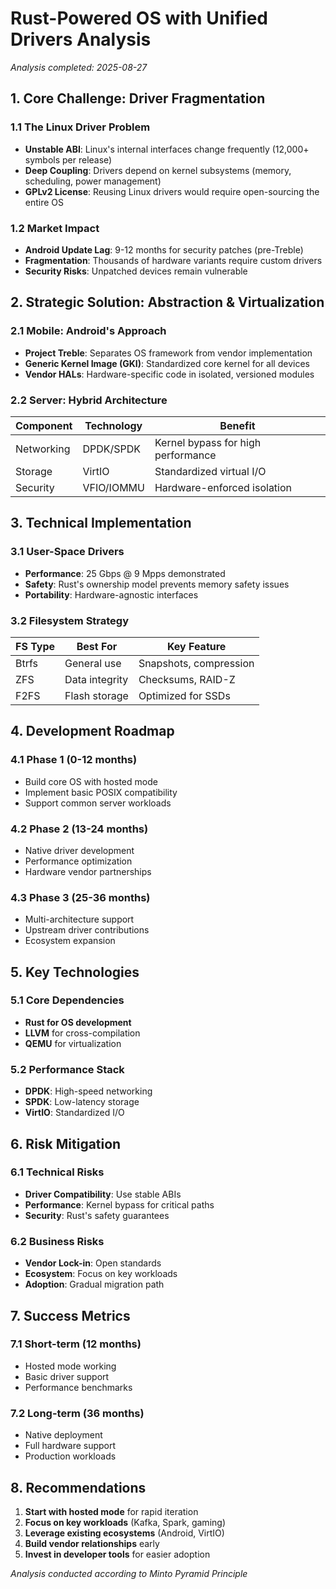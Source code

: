 # Rust-Powered OS with Unified Drivers Analysis
*Analysis completed: 2025-08-27*

## 1. Core Challenge: Driver Fragmentation

### 1.1 The Linux Driver Problem
- **Unstable ABI**: Linux's internal interfaces change frequently (12,000+ symbols per release)
- **Deep Coupling**: Drivers depend on kernel subsystems (memory, scheduling, power management)
- **GPLv2 License**: Reusing Linux drivers would require open-sourcing the entire OS

### 1.2 Market Impact
- **Android Update Lag**: 9-12 months for security patches (pre-Treble)
- **Fragmentation**: Thousands of hardware variants require custom drivers
- **Security Risks**: Unpatched devices remain vulnerable

## 2. Strategic Solution: Abstraction & Virtualization

### 2.1 Mobile: Android's Approach
- **Project Treble**: Separates OS framework from vendor implementation
- **Generic Kernel Image (GKI)**: Standardized core kernel for all devices
- **Vendor HALs**: Hardware-specific code in isolated, versioned modules

### 2.2 Server: Hybrid Architecture
| Component | Technology | Benefit |
|-----------|------------|---------|
| Networking | DPDK/SPDK | Kernel bypass for high performance |
| Storage | VirtIO | Standardized virtual I/O |
| Security | VFIO/IOMMU | Hardware-enforced isolation |

## 3. Technical Implementation

### 3.1 User-Space Drivers
- **Performance**: 25 Gbps @ 9 Mpps demonstrated
- **Safety**: Rust's ownership model prevents memory safety issues
- **Portability**: Hardware-agnostic interfaces

### 3.2 Filesystem Strategy
| FS Type | Best For | Key Feature |
|---------|----------|-------------|
| Btrfs | General use | Snapshots, compression |
| ZFS | Data integrity | Checksums, RAID-Z |
| F2FS | Flash storage | Optimized for SSDs |

## 4. Development Roadmap

### 4.1 Phase 1 (0-12 months)
- Build core OS with hosted mode
- Implement basic POSIX compatibility
- Support common server workloads

### 4.2 Phase 2 (13-24 months)
- Native driver development
- Performance optimization
- Hardware vendor partnerships

### 4.3 Phase 3 (25-36 months)
- Multi-architecture support
- Upstream driver contributions
- Ecosystem expansion

## 5. Key Technologies

### 5.1 Core Dependencies
- **Rust for OS development**
- **LLVM** for cross-compilation
- **QEMU** for virtualization

### 5.2 Performance Stack
- **DPDK**: High-speed networking
- **SPDK**: Low-latency storage
- **VirtIO**: Standardized I/O

## 6. Risk Mitigation

### 6.1 Technical Risks
- **Driver Compatibility**: Use stable ABIs
- **Performance**: Kernel bypass for critical paths
- **Security**: Rust's safety guarantees

### 6.2 Business Risks
- **Vendor Lock-in**: Open standards
- **Ecosystem**: Focus on key workloads
- **Adoption**: Gradual migration path

## 7. Success Metrics

### 7.1 Short-term (12 months)
- Hosted mode working
- Basic driver support
- Performance benchmarks

### 7.2 Long-term (36 months)
- Native deployment
- Full hardware support
- Production workloads

## 8. Recommendations

1. **Start with hosted mode** for rapid iteration
2. **Focus on key workloads** (Kafka, Spark, gaming)
3. **Leverage existing ecosystems** (Android, VirtIO)
4. **Build vendor relationships** early
5. **Invest in developer tools** for easier adoption

*Analysis conducted according to Minto Pyramid Principle*
